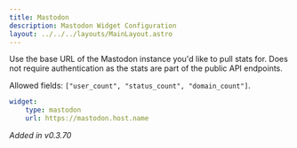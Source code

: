 ```yaml
---
title: Mastodon
description: Mastodon Widget Configuration
layout: ../../../layouts/MainLayout.astro
---
```


Use the base URL of the Mastodon instance you'd like to pull stats for. Does not require authentication as the stats are part of the public API endpoints.

Allowed fields: `["user_count", "status_count", "domain_count"]`.

```yaml
widget:
    type: mastodon
    url: https://mastodon.host.name
```

*Added in v0.3.70*

